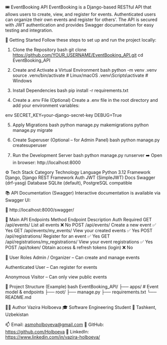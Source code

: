 🎟️ EventBooking API
EventBooking is a Django-based RESTful API that allows users to create, view, and register for events. Authenticated users can organize their own events and register for others'. The API is secured with JWT authentication and provides Swagger documentation for easy testing and integration.

🚀 Getting Started
Follow these steps to set up and run the project locally:

1. Clone the Repository
bash
git clone https://github.com/YOUR_USERNAME/EventBooking_API.git
cd EventBooking_API

2. Create and Activate a Virtual Environment
bash
python -m venv .venv
source .venv/bin/activate        # Linux/macOS
.venv\Scripts\activate           # Windows

3. Install Dependencies
bash
pip install -r requirements.txt

4. Create a .env File (Optional)
Create a .env file in the root directory and add your environment variables:

env
SECRET_KEY=your-django-secret-key
DEBUG=True

5. Apply Migrations
bash
python manage.py makemigrations
python manage.py migrate

6. Create Superuser (Optional – for Admin Panel)
bash
python manage.py createsuperuser

7. Run the Development Server
bash
python manage.py runserver
➡️ Open in browser: http://localhost:8000

⚙️ Tech Stack
Category	Technology
Language	Python 3.12
Framework	Django, Django REST Framework
Auth	JWT (SimpleJWT)
Docs	Swagger (drf-yasg)
Database	SQLite (default), PostgreSQL compatible

📚 API Documentation (Swagger)
Interactive documentation is available via Swagger UI:

🔗 http://localhost:8000/swagger/

🔀 Main API Endpoints
Method	Endpoint	Description	Auth Required
GET	/api/events/	List all events	❌ No
POST	/api/events/	Create a new event	✅ Yes
GET	/api/events/my_events/	View your created events	✅ Yes
POST	/api/registrations/	Register for an event	✅ Yes
GET	/api/registrations/my_registrations/	View your event registrations	✅ Yes
POST	/api/token/	Obtain access & refresh tokens (login)	❌ No

👤 User Roles
Admin / Organizer – Can create and manage events

Authenticated User – Can register for events

Anonymous Visitor – Can only view public events

📁 Project Structure (Example)
bash
EventBooking_API/
├── apps/               # Event model & endpoints
├── root/
├── manage.py
├── requirements.txt
└── README.md

🙋‍♀️ Author
Vazira Holboeva
🎓 Software Engineering Student
📍 Tashkent, Uzbekistan

📫 Email: asmoholboyeva@gmail.com
🔗 GitHub: https://github.com/Holboeva
🔗 LinkedIn: https://www.linkedin.com/in/vazira-holboeva/
